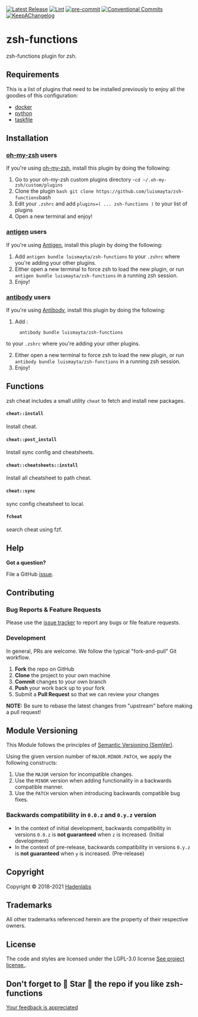 <!--


  ** DO NOT EDIT THIS FILE
  **
  ** 1) Make all changes to `provision/generator/README.yaml`
  ** 2) Run`task readme` to rebuild this file.
  **
  ** (We maintain HUNDREDS of open source projects. This is how we maintain our sanity.)
  **


  -->

 




 [![Latest Release](https://img.shields.io/github/release/luismayta/zsh-functions)](https://github.com/luismayta/zsh-functions/releases) [![Lint](https://img.shields.io/github/workflow/status/luismayta/zsh-functions/lint-code)](https://github.com/luismayta/zsh-functions/actions?workflow=lint-code) [![pre-commit](https://img.shields.io/badge/pre--commit-enabled-brightgreen?logo=pre-commit&logoColor=white)](https://github.com/pre-commit/pre-commit) [![Conventional Commits](https://img.shields.io/badge/Conventional%20Commits-1.0.0-yellow)](https://conventionalcommits.org) [![KeepAChangelog](https://img.shields.io/badge/Keep%20A%20Changelog-1.0.0-%23E05735)](https://keepachangelog.com)

# zsh-functions

 zsh-functions plugin for zsh. 












## Requirements


This is a list of plugins that need to be installed previously to enjoy all the goodies of this configuration:

- [docker](https://www.docker.com)
- [python](https://www.python.org)
- [taskfile](https://github.com/go-task/task)



## Installation
### [oh-my-zsh](https://github.com/robbyrussell/oh-my-zsh) users

If you're using [oh-my-zsh](https://gitub.com/robbyrussell/oh-my-zsh), install this plugin by doing the following:

1.  Go to your oh-my-zsh custom plugins directory -`cd ~/.oh-my-zsh/custom/plugins`
2.  Clone the plugin `bash git clone https://github.com/luismayta/zsh-functions`bash
3.  Edit your `.zshrc` and add `plugins=( ... zsh-functions )` to your list of plugins
4.  Open a new terminal and enjoy!
### [antigen](https://github.com/zsh-users/antigen) users

If you're using [Antigen](https://github.com/zsh-users/antigen), install this plugin by doing the following:

1.  Add `antigen bundle luismayta/zsh-functions` to your `.zshrc` where you're adding your other plugins.
2.  Either open a new terminal to force zsh to load the new plugin, or run `antigen bundle luismayta/zsh-functions` in a running zsh session.
3.  Enjoy!
### [antibody](https://github.com/getantibody/antibody) users

If you're using [Antibody](https://github.com/getantibody/antibody), install this plugin by doing the following:

1.  Add :

```{.sourceCode .bash}
     antibody bundle luismayta/zsh-functions
```

to your `.zshrc` where you're adding your other plugins.

2.  Either open a new terminal to force zsh to load the new plugin, or run `antibody bundle luismayta/zsh-functions` in a running zsh session.
3.  Enjoy!









 ## Functions

zsh cheat includes a small utility `cheat` to fetch and install new packages.

#### `cheat::install`

Install cheat.

#### `cheat::post_install`

Install sync config and cheatsheets.

#### `cheat::cheatsheets::install`

Install all cheatsheet to path cheat.

#### `cheat::sync`

sync config cheatsheet to local.

#### `fcheat`

search cheat using fzf.





## Help

**Got a question?**

File a GitHub [issue](https://github.com/luismayta/zsh-functions/issues).

## Contributing

### Bug Reports & Feature Requests

Please use the [issue tracker](https://github.com/luismayta/zsh-functions/issues) to report any bugs or file feature requests.

### Development

In general, PRs are welcome. We follow the typical "fork-and-pull" Git workflow.

1.  **Fork** the repo on GitHub
2.  **Clone** the project to your own machine
3.  **Commit** changes to your own branch
4.  **Push** your work back up to your fork
5.  Submit a **Pull Request** so that we can review your changes

**NOTE:** Be sure to rebase the latest changes from "upstream" before making a pull request!

## Module Versioning

This Module follows the principles of [Semantic Versioning (SemVer)](https://semver.org/).

Using the given version number of `MAJOR.MINOR.PATCH`, we apply the following constructs:

1. Use the `MAJOR` version for incompatible changes.
1. Use the `MINOR` version when adding functionality in a backwards compatible manner.
1. Use the `PATCH` version when introducing backwards compatible bug fixes.

### Backwards compatibility in `0.0.z` and `0.y.z` version

- In the context of initial development, backwards compatibility in versions `0.0.z` is **not guaranteed** when `z` is
  increased. (Initial development)
- In the context of pre-release, backwards compatibility in versions `0.y.z` is **not guaranteed** when `y` is
  increased. (Pre-release)




## Copyright

Copyright © 2018-2021 [Hadenlabs](https://hadenlabs.com)



## Trademarks

All other trademarks referenced herein are the property of their respective owners.






## License

The code and styles are licensed under the LGPL-3.0 license [See project license.](LICENSE).



## Don't forget to 🌟 Star 🌟 the repo if you like zsh-functions

[Your feedback is appreciated](https://github.com/luismayta/zsh-functions/issues)
